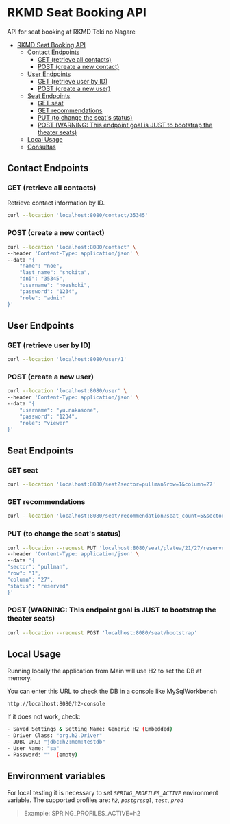 # RKMD Seat Booking API

API for seat booking at RKMD Toki no Nagare

- [RKMD Seat Booking API](#rkmd-seat-booking-api)
  - [Contact Endpoints](#contact-endpoints)
    - [GET (retrieve all contacts)](#get-retrieve-all-contacts)
    - [POST (create a new contact)](#post-create-a-new-contact)
  - [User Endpoints](#user-endpoints)
    - [GET (retrieve user by ID)](#get-retrieve-user-by-id)
    - [POST (create a new user)](#post-create-a-new-user)
  - [Seat Endpoints](#seat-endpoints)
    - [GET seat](#get-seat)
    - [GET recommendations](#get-recommendations)
    - [PUT (to change the seat's status)](#put-to-change-the-seats-status)
    - [POST (WARNING: This endpoint goal is JUST to bootstrap the theater seats)](#post-warning-this-endpoint-goal-is-just-to-bootstrap-the-theater-seats)
  - [Local Usage](#local-usage)
  - [Consultas](#consultas)

## Contact Endpoints

### GET (retrieve all contacts)

Retrieve contact information by ID.

```bash
curl --location 'localhost:8080/contact/35345'
```

### POST (create a new contact)

```bash
curl --location 'localhost:8080/contact' \
--header 'Content-Type: application/json' \
--data '{
    "name": "noe",
    "last_name": "shokita",
    "dni": "35345",
    "username": "noeshoki",
    "password": "1234",
    "role": "admin"
}'
```

## User Endpoints

### GET (retrieve user by ID)

```bash
curl --location 'localhost:8080/user/1'
```

### POST (create a new user)

```bash
curl --location 'localhost:8080/user' \
--header 'Content-Type: application/json' \
--data '{
    "username": "yu.nakasone",
    "password": "1234",
    "role": "viewer"
}'
```

## Seat Endpoints

### GET seat

```bash
curl --location 'localhost:8080/seat?sector=pullman&row=1&column=27'
```

### GET recommendations

```bash
curl --location 'localhost:8080/seat/recommendation?seat_count=5&sector=platea&row=20'
```

### PUT (to change the seat's status)

```bash
curl --location --request PUT 'localhost:8080/seat/platea/21/27/reserved' \
--header 'Content-Type: application/json' \
--data '{
"sector": "pullman",
"row": "1",
"column": "27",
"status": "reserved"
}'
```

### POST (WARNING: This endpoint goal is JUST to bootstrap the theater seats)

```bash
curl --location --request POST 'localhost:8080/seat/bootstrap'
```

## Local Usage

Running locally the application from Main will use H2 to set the DB at memory.

You can enter this URL to check the DB in a console like MySqlWorkbench

```bash
http://localhost:8080/h2-console
```

If it does not work, check:

```bash
- Saved Settings & Setting Name: Generic H2 (Embedded)
- Driver Class: "org.h2.Driver"
- JDBC URL: "jdbc:h2:mem:testdb"
- User Name: "sa"
- Password: ""  (empty)
```

## Environment variables
For local testing it is necessary to set _`SPRING_PROFILES_ACTIVE`_ environment variable. The supported profiles are: _`h2`_, _`postgresql`_, _`test`_, _`prod`_

> Example: SPRING_PROFILES_ACTIVE=h2
